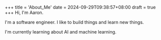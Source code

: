 +++
title = 'About_Me'
date = 2024-09-29T09:38:57+08:00
draft = true
+++
Hi, I'm Aaron.

I'm a software engineer. I like to build things and learn new things.

I'm currently learning about AI and machine learning.

